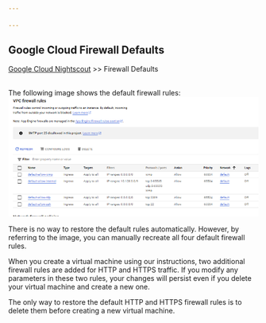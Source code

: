 ```yaml
---

---
```


## Google Cloud Firewall Defaults  
[Google Cloud Nightscout](../../GoogleCloud.md) >> Firewall Defaults  
<br/>  

The following image shows the default firewall rules:  
![](./images/FirewallDefaults.png)  
  
There is no way to restore the default rules automatically. However, by referring to the image, you can manually recreate all four default firewall rules.  
  
When you create a virtual machine using our instructions, two additional firewall rules are added for HTTP and HTTPS traffic. If you modify any parameters in these two rules, your changes will persist even if you delete your virtual machine and create a new one.  
  
The only way to restore the default HTTP and HTTPS firewall rules is to delete them before creating a new virtual machine.  
  
  

